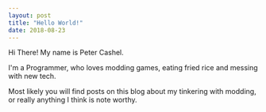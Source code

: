 ```yaml
---
layout: post
title: "Hello World!"
date: 2018-08-23
---
```




Hi There! My name is Peter Cashel.

I'm a Programmer, who loves modding games, eating fried rice and messing with new tech.

Most likely you will find posts on this blog about my tinkering with modding, or really anything I think is note worthy.
